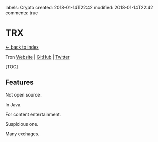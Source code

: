 labels: Crypto
created: 2018-01-14T22:42
modified: 2018-01-14T22:42
comments: true

# TRX

[← back to index](./index)

Tron [Website](https://tron.network/) | [GitHub](https://github.com/tronprotocol) | [Twitter](https://twitter.com/Tronfoundation)

[TOC]

## Features

Not open source.

In Java.

For content entertainment.

Suspicious one.

Many exchages.
